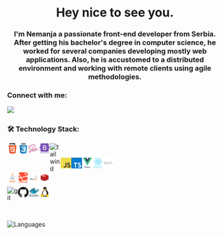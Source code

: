 <h1 align="center">Hey nice to see you.</h1>
<h3 align="center">
 I'm Nemanja a passionate front-end developer from Serbia. After getting his bachelor's degree in computer science, he worked for several companies developing mostly web applications. Also, he is accustomed to a distributed environment and working with remote clients using agile methodologies.
</h3>

<h3 align="left">Connect with me:</h3>

 [<img src="https://img.shields.io/badge/linkedin-%230077B5.svg?&style=for-the-badge&logo=linkedin&logoColor=white" />](https://www.linkedin.com/in/nemanjamitic1985)


<h3 align="left"> 🛠 Technology Stack:</h3>

<img align="left" alt="HTML5" width="25px" src="https://raw.githubusercontent.com/github/explore/80688e429a7d4ef2fca1e82350fe8e3517d3494d/topics/html/html.png" />
<img align="left" alt="CSS3" width="25px" src="https://raw.githubusercontent.com/github/explore/80688e429a7d4ef2fca1e82350fe8e3517d3494d/topics/css/css.png" />
<img align="left" alt="Sass" width="25px" src="https://raw.githubusercontent.com/github/explore/80688e429a7d4ef2fca1e82350fe8e3517d3494d/topics/sass/sass.png" /> 
<img align="left"  width="25px" src="https://raw.githubusercontent.com/devicons/devicon/master/icons/bootstrap/bootstrap-plain-wordmark.svg" alt="bootstrap" />
<img align="left" width="25px" src="https://www.vectorlogo.zone/logos/tailwindcss/tailwindcss-icon.svg" alt="tailwind" />

<br><br>
<img align="left" alt="JavaScript" width="25px" src="https://raw.githubusercontent.com/github/explore/80688e429a7d4ef2fca1e82350fe8e3517d3494d/topics/javascript/javascript.png" />
<img align="left" alt="Typescript" width="25px" src="https://raw.githubusercontent.com/github/explore/80688e429a7d4ef2fca1e82350fe8e3517d3494d/topics/typescript/typescript.png" />
<img align="left" width="25px" src="https://raw.githubusercontent.com/devicons/devicon/master/icons/vuejs/vuejs-original-wordmark.svg" />
<img align="left" width="25px" src="https://raw.githubusercontent.com/devicons/devicon/master/icons/react/react-original-wordmark.svg" />
<img align="left" alt="NextJS" width="25px" src="https://raw.githubusercontent.com/github/explore/28b02bbc9ad9f7a503c43775aebeb515dc2da5fc/topics/nextjs/nextjs.png" />
<br><br>
<img align="left" alt="Java" width="25px" src="https://raw.githubusercontent.com/github/explore/80688e429a7d4ef2fca1e82350fe8e3517d3494d/topics/java/java.png" />
<img align="left" width="25px" src="https://raw.githubusercontent.com/devicons/devicon/master/icons/laravel/laravel-plain-wordmark.svg" alt="laravel" />
<img align="left" alt="Mysql" width="25px" src="https://raw.githubusercontent.com/github/explore/80688e429a7d4ef2fca1e82350fe8e3517d3494d/topics/mysql/mysql.png" />
<img align="left" alt="Redis"  width="25px" src="https://raw.githubusercontent.com/github/explore/80688e429a7d4ef2fca1e82350fe8e3517d3494d/topics/redis/redis.png" style="max-width: 100%;">
<br><br>
<img align="left" width="25px" src="https://www.vectorlogo.zone/logos/git-scm/git-scm-icon.svg" alt="git" />
<img align="left" alt="GitHub" width="25px" src="https://raw.githubusercontent.com/github/explore/78df643247d429f6cc873026c0622819ad797942/topics/github/github.png" style="max-width: 100%;">
<img align="left" width="25px" src="https://raw.githubusercontent.com/devicons/devicon/master/icons/docker/docker-original-wordmark.svg" alt="docker" />
<img align="left" width="25px" src="https://raw.githubusercontent.com/devicons/devicon/master/icons/linux/linux-original.svg" alt="linux" />

<br><br><br>

![Languages](https://github-readme-stats.vercel.app/api/top-langs/?username=nemanja85&hide=php,html,less,blade,hack&theme=tokyonight)


